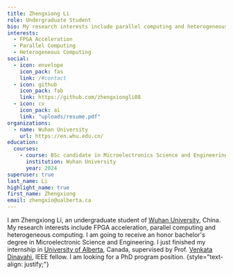 ```yaml
---
title: Zhengxiong Li
role: Undergraduate Student
bio: My research interests include parallel computing and heterogeneous computing.
interests:
  - FPGA Acceleration
  - Parallel Computing
  - Heterogeneous Computing
social:
  - icon: envelope
    icon_pack: fas
    link: /#contact
  - icon: github
    icon_pack: fab
    link: https://github.com/zhengxiongli08
  - icon: cv
    icon_pack: ai
    link: "uploads/resume.pdf"
organizations:
  - name: Wuhan University
    url: https://en.whu.edu.cn/
education:
  courses:
    - course: BSc candidate in Microelectronics Science and Engineering
      institution: Wuhan University
      year: 2024
superuser: true
last_name: Li
highlight_name: true
first_name: Zhengxiong
email: zhengxio@ualberta.ca
---
```


I am Zhengxiong Li, an undergraduate student of [Wuhan University](https://en.whu.edu.cn/), China. My research interests include FPGA acceleration, parallel computing and heterogeneous computing. I am going to receive an honor bachelor's degree in Microelectronic Science and Engineering. I just finished my internship in [University of Alberta](https://www.ualberta.ca/index.html), Canada, supervised by Prof. [Venkata Dinavahi](https://apps.ualberta.ca/directory/person/dinavahi), IEEE fellow. I am looking for a PhD program position. 
{style="text-align: justify;"}
